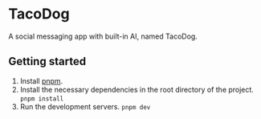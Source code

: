 # TacoDog
A social messaging app with built-in AI, named TacoDog.

## Getting started
1. Install [pnpm](https://pnpm.io/installation).
2. Install the necessary dependencies in the root directory of the project. `pnpm install`
3. Run the development servers. `pnpm dev`
